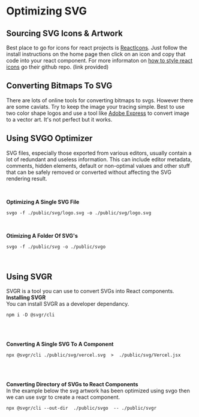 # Optimizing SVG


## Sourcing SVG Icons & Artwork
Best place to go for icons for react projects is [ReactIcons](https://react-icons.github.io/react-icons/). Just follow the install instructions on the home page then click on an icon and copy that code into your react component. For more informaton on [how to style react icons](https://github.com/react-icons/react-icons) go their github repo. (link provided)



## Converting Bitmaps To SVG
 There are lots of online tools for converting bitmaps to svgs. However there are some caviats. Try to keep the image your tracing simple. Best to use two color shape logos and use a tool like [Adobe Express](https://new.express.adobe.com/tools/convert-to-svg) to convert image to a vector art. It's not perfect but it works.




## Using SVGO Optimizer
SVG files, especially those exported from various editors, usually contain a lot of redundant and useless information. This can include editor metadata, comments, hidden elements, default or non-optimal values and other stuff that can be safely removed or converted without affecting the SVG rendering result.

<br>

__Optimizing A Single SVG File__
```
svgo -f ./public/svg/logo.svg -o ./public/svg/logo.svg
```  


<br/>

__Otimizing A Folder Of SVG's__
```
svgo -f ./public/svg -o ./public/svgo
```  

<br/>

## Using SVGR
SVGR is a tool you can use to convert SVGs into React components.  
__Installing SVGR__  
You can install SVGR as a developer dependancy.
```
npm i -D @svgr/cli
```  

<br/>
<br/>

__Converting A Single SVG To A Component__  
 
```
npx @svgr/cli ./public/svg/vercel.svg  >  ./public/svg/Vercel.jsx
```  
<br/>
<br/>

__Converting Directory of SVGs to React Components__  
 In the example below the svg artwork has been optimized using svgo then we can
 use svgr to create a react component.
```
npx @svgr/cli --out-dir  ./public/svgo  -- ./public/svgr
```